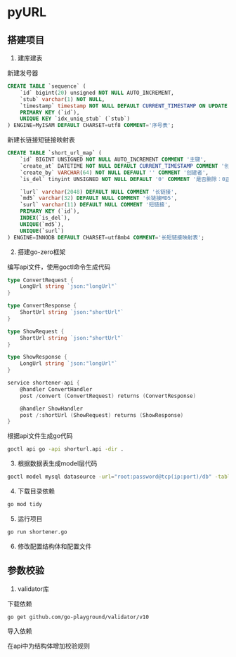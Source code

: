 # pyURL

## 搭建项目

1. 建库建表

新建发号器

```sql
CREATE TABLE `sequence` (
    `id` bigint(20) unsigned NOT NULL AUTO_INCREMENT,
    `stub` varchar(1) NOT NULL,
    `timestamp` timestamp NOT NULL DEFAULT CURRENT_TIMESTAMP ON UPDATE CURRENT_TIMESTAMP,
    PRIMARY KEY (`id`),
    UNIQUE KEY `idx_uniq_stub` (`stub`)
) ENGINE=MyISAM DEFAULT CHARSET=utf8 COMMENT='序号表';
```

新建长链接短链接映射表

```sql
CREATE TABLE `short_url_map` (
    `id` BIGINT UNSIGNED NOT NULL AUTO_INCREMENT COMMENT '主键',
    `create_at` DATETIME NOT NULL DEFAULT CURRENT_TIMESTAMP COMMENT '创建时间',
    `create_by` VARCHAR(64) NOT NULL DEFAULT '' COMMENT '创建者',
    `is_del` tinyint UNSIGNED NOT NULL DEFAULT '0' COMMENT '是否删除：0正常1删除',

    `lurl` varchar(2048) DEFAULT NULL COMMENT '长链接',
    `md5` varchar(32) DEFAULT NULL COMMENT '长链接MD5',
    `surl` varchar(11) DEFAULT NULL COMMENT '短链接',
    PRIMARY KEY (`id`),
    INDEX(`is_del`),
    UNIQUE(`md5`),
    UNIQUE(`surl`)
) ENGINE=INNODB DEFAULT CHARSET=utf8mb4 COMMENT='长短链接映射表';
```

2. 搭建go-zero框架

编写api文件，使用goctl命令生成代码

```go
type ConvertRequest {
	LongUrl string `json:"longUrl"`
}

type ConvertResponse {
	ShortUrl string `json:"shortUrl"`
}

type ShowRequest {
	ShortUrl string `json:"shortUrl"`
}

type ShowResponse {
	LongUrl string `json:"longUrl"`
}

service shortener-api {
	@handler ConvertHandler
	post /convert (ConvertRequest) returns (ConvertResponse)

	@handler ShowHandler
	post /:shortUrl (ShowRequest) returns (ShowResponse)
}
```

根据api文件生成go代码

```bash
goctl api go -api shorturl.api -dir .
```

3. 根据数据表生成model层代码

```bash
goctl model mysql datasource -url="root:password@tcp(ip:port)/db" -table="table" -dir="./model"
```

4. 下载目录依赖

```bash
go mod tidy
```

5. 运行项目

```bash
go run shortener.go
```

6. 修改配置结构体和配置文件

## 参数校验

1. validator库

下载依赖

```bash
go get github.com/go-playground/validator/v10
```

导入依赖

在api中为结构体增加校验规则






